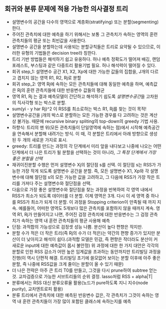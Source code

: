 ## 회귀와 분류 문제에 적용 가능한 의사결정 트리
- 설명변수의 공간을 다수의 영역으로 계층화(stratifying) 또는 분할(segmenting)한다.
- 주어진 관측치에 대한 예측을 하기 위해서는 보통 그 관측치가 속하는 영역의 훈련 관측치들의 평균 또는 최빈값을 사용한다.
- 설명변수 공간을 분할하는데 사용되는 분할규칙들은 트리로 요약될 수 있으므로, 이러한 유형의 기법들은 decision tree라 칭한다.
- 트리 기반 방법들은 해석하기 쉽고 유옹하다. 허나 예측 정확도가 떨어져 배깅, 랜덤 포레스트, 부스팅과 같은 다중트리 활용기법 필요. 허나 해석력이 떨어질 수 있다.
- 회귀 step_1: 설명변수 공간 X1, X2, Xp에 대한 가능한 값들의 집합을, J개의 다르고 겹치지 않는 영역 R1, R2, Rj로 분할
- 회귀 step_2: 영역 Rj에 속하는 모든 관측치들에 대해 동일한 예측을 하며, 예측값은 Rj의 훈련 관측치들에 대한 반응변수 값들의 평균
- 영역 R1, Rj 는 결과 예측모델이 간단하고 해석하기 쉽도록 *설명변수공간*을 고차원의 직사각형 또는 박스로 분할.
- sum(yi - y har Rj)^2 이 RSS를 최소로하는 박스 R1, Rj를 찾는 것이 목적!
- 설명변수공간을 j개의 박스로 분할하는 모든 가능한 경우를 다 고려하는 것은 계산상 불가능. 때문에 recursive binary spliting의 top-down의 greedy 기법 사용.
- 하향식: 트리의 맨 위(모든 관측치들이 단일영역에 속하는 점)에서 시작해 예측공간을 연속해서 분할해 내려가는 방식. 이 때, 각 분할은 트리에서 아래 방향으로 생성된 두 개의 새로운 가지로 표시.
- greedy: 트리를 만드는 과정의 각 단계에서 미리 앞을 내다보고 나중에 나오는 어떤 단계에서 더 나은 트리가 될 분할을 선택하는 것이 아니라,  *그 특정 단계에서 가장 좋은 분할을 선택*
- 재귀이진분할 수행은 먼저 설명변수 Xj의 절단점 s를 선택. 이 절단점 s는 RSS가 가능한 가장 작게 되도록 설명변수 공간을 분할. 즉, 모든 설명변수 X1, Xp와 각 설명변수에 대해 절단점 s의 모든 가능한 값을 고려하고, 그 다음에 RSS가 가장 작은 트리를 가져다 주는 설명변수와 절단점을 선택.
- 다음으로 가장 좋은 설명변수와 절단점을 찾는 과정을 반복하여 각 영역 내에서 RSS가 최소가 되도록 데이터를 더 분할. 이제 영역은 3개. 다시 이 세 영역 중 하나를 RSS가 최소가 되게 더 분할. 이 과정을 Stopping criterion이 만족될 때 까지 지속. 예를들어, 어떠한 영역도 5개보다 많은 관측치를 포함하지 않을 때까지 계속. 영역 R1, Rj가 만들어지고 나면, 주어진 검정 관측치에 대한 반응변수는 그 검정 관측치가 속하는 영역 내 훈련 관측치들의 평균 사용해 예측
- 단점: 과적합의 가능성으로 검정셋 성능 나쁨. 분산이 높다 편향은 작지만.
- 분할 수가 적은 더 작은 트리(즉 Rj의 수가 더 적은)는 약간의 편향 증가가 있지만 분산이 더 낮아지고 해석이 쉽다.(과적합 모델은 민감, 즉 편향은 작더라도 분산이 커 새로운 input에 대한 예측값이 몹시 불안정) 위 과정에 대한 한 가지 대안은 각각의 분할로 인한 RSS 감소가 어떤 높은 임계값을 초과하는 동안까지만 트리빌딩 과정을 진행(이 역시 단편적 해결. 트리빌딩 초기에 쓸모없어 보이는 분할 이후에 아주 좋은 분할, 즉 나중에 RSS값을 크게 줄이는 분할이 올 수 있기 때문)
-  더 나은 전략은 아주 큰 트리 T0를 만들고, 그것을 다시 prune하여 subtree 얻는 것. 교차검증으로 가능한 서브트리들의 순위 결정. lasso처럼 RSS + alpha|T|
- 분류에서는 RSS 대신 분류오류율 활용(노드가 pure하도록 지니 지수(node purity), 교차엔트로피 활용)
- 분류 트리에서 관측치에 대한 예측된 반응변수 값은, 각 관측치가 그것이 속하는 영역 내 훈련 관측치들이 가장 많이 포함된 클래스에 속하는지를 예측
